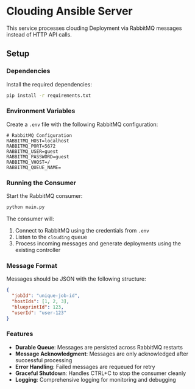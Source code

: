 # Clouding Ansible Server

This service processes clouding Deployment via RabbitMQ messages instead of HTTP API calls.

## Setup

### Dependencies

Install the required dependencies:

```bash
pip install -r requirements.txt
```

### Environment Variables

Create a `.env` file with the following RabbitMQ configuration:

```env
# RabbitMQ Configuration
RABBITMQ_HOST=localhost
RABBITMQ_PORT=5672
RABBITMQ_USER=guest
RABBITMQ_PASSWORD=guest
RABBITMQ_VHOST=/
RABBITMQ_QUEUE_NAME=
```

### Running the Consumer

Start the RabbitMQ consumer:

```bash
python main.py
```

The consumer will:
1. Connect to RabbitMQ using the credentials from `.env`
2. Listen to the `clouding` queue
3. Process incoming messages and generate deployments using the existing controller

### Message Format

Messages should be JSON with the following structure:

```json
{
  "jobId": "unique-job-id",
  "hostIds": [1, 2, 3],
  "blueprintId": 123,
  "userId": "user-123"
}
```

### Features

- **Durable Queue**: Messages are persisted across RabbitMQ restarts
- **Message Acknowledgment**: Messages are only acknowledged after successful processing
- **Error Handling**: Failed messages are requeued for retry
- **Graceful Shutdown**: Handles CTRL+C to stop the consumer cleanly
- **Logging**: Comprehensive logging for monitoring and debugging 
